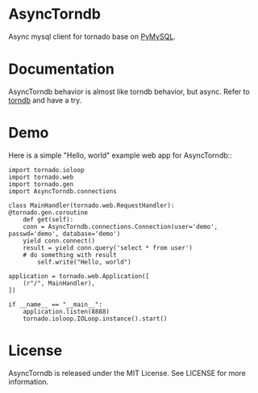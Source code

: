 AsyncTorndb
===========

Async mysql client for tornado base on [PyMySQL](https://github.com/PyMySQL/PyMySQL).

Documentation
===========

AsyncTorndb behavior is almost like torndb behavior, but async. Refer to [torndb](http://torndb.readthedocs.org)
and have a try.

Demo
===========

Here is a simple "Hello, world" example web app for AsyncTorndb::

    import tornado.ioloop
    import tornado.web
    import tornado.gen
    import AsyncTorndb.connections
    
    class MainHandler(tornado.web.RequestHandler):
	@tornado.gen.coroutine
        def get(self):
	    conn = AsyncTorndb.connections.Connection(user='demo', passwd='demo', database='demo')
	    yield conn.connect()
	    result = yield conn.query('select * from user')
	    # do something with result
            self.write("Hello, world")

    application = tornado.web.Application([
        (r"/", MainHandler),
    ])

    if __name__ == "__main__":
        application.listen(8888)
        tornado.ioloop.IOLoop.instance().start()

License
===========

AsyncTorndb is released under the MIT License. See LICENSE for more information.
